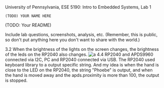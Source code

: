 University of Pennsylvania, ESE 5190: Intro to Embedded Systems, Lab 1

    (TODO) YOUR NAME HERE
        

(TODO: Your README)

Include lab questions, screenshots, analysis, etc. (Remember, this is public, so don't put anything here you don't want to share with the world.)

3.2 When the brightness of the lights on the screen changes, the brightness of the leds on the RP2040 also changes.
![a](https://github.com/Phoebe-www/ese5190-2022-lab1-firefly/blob/main/ezgif.com-gif-maker%20(2).gif?raw=true)
4.4 RP2040 and APDS9960 connected via I2C, PC and RP2040 connected via USB. The RP2040 used keyboard library to a output specific string. And my idea is when the hand is close to the LED on the RP2040, the string "Phoebe" is output, and when the hand is moved away and the apds.proximity is more than 100, the output is stopped.

